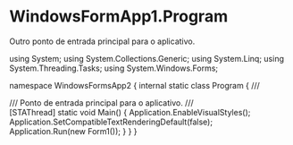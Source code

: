 # WindowsFormApp1.Program
Outro ponto de entrada principal para o aplicativo.

using System;
using System.Collections.Generic;
using System.Linq;
using System.Threading.Tasks;
using System.Windows.Forms;

namespace WindowsFormsApp2
{
    internal static class Program
    {
        /// <summary>
        /// Ponto de entrada principal para o aplicativo.
        /// </summary>
        [STAThread]
        static void Main()
        {
            Application.EnableVisualStyles();
            Application.SetCompatibleTextRenderingDefault(false);
            Application.Run(new Form1());
        }
    }
}
